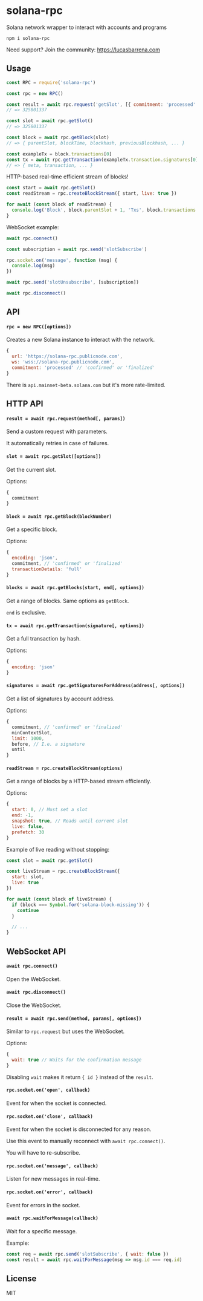 # solana-rpc

Solana network wrapper to interact with accounts and programs

```
npm i solana-rpc
```

Need support? Join the community: https://lucasbarrena.com

## Usage

```js
const RPC = require('solana-rpc')

const rpc = new RPC()

const result = await rpc.request('getSlot', [{ commitment: 'processed' }])
// => 325801337

const slot = await rpc.getSlot()
// => 325801337

const block = await rpc.getBlock(slot)
// => { parentSlot, blockTime, blockhash, previousBlockhash, ... }

const exampleTx = block.transactions[0]
const tx = await rpc.getTransaction(exampleTx.transaction.signatures[0])
// => { meta, transaction, ... }
```

HTTP-based real-time efficient stream of blocks!

```js
const start = await rpc.getSlot()
const readStream = rpc.createBlockStream({ start, live: true })

for await (const block of readStream) {
  console.log('Block', block.parentSlot + 1, 'Txs', block.transactions.length)
}
```

WebSocket example:

```js
await rpc.connect()

const subscription = await rpc.send('slotSubscribe')

rpc.socket.on('message', function (msg) {
  console.log(msg)
})

await rpc.send('slotUnsubscribe', [subscription])

await rpc.disconnect()
```

## API

#### `rpc = new RPC([options])`

Creates a new Solana instance to interact with the network.

```js
{
  url: 'https://solana-rpc.publicnode.com',
  ws: 'wss://solana-rpc.publicnode.com',
  commitment: 'processed' // 'confirmed' or 'finalized'
}
```

There is `api.mainnet-beta.solana.com` but it's more rate-limited.

## HTTP API

#### `result = await rpc.request(method[, params])`

Send a custom request with parameters.

It automatically retries in case of failures.

#### `slot = await rpc.getSlot([options])`

Get the current slot.

Options:

```js
{
  commitment
}
```

#### `block = await rpc.getBlock(blockNumber)`

Get a specific block.

Options:

```js
{
  encoding: 'json',
  commitment, // 'confirmed' or 'finalized'
  transactionDetails: 'full'
}
```

#### `blocks = await rpc.getBlocks(start, end[, options])`

Get a range of blocks. Same options as `getBlock`.

`end` is exclusive.

#### `tx = await rpc.getTransaction(signature[, options])`

Get a full transaction by hash.

Options:

```js
{
  encoding: 'json'
}
```

#### `signatures = await rpc.getSignaturesForAddress(address[, options])`

Get a list of signatures by account address.

Options:

```js
{
  commitment, // 'confirmed' or 'finalized'
  minContextSlot,
  limit: 1000,
  before, // I.e. a signature
  until
}
```

#### `readStream = rpc.createBlockStream(options)`

Get a range of blocks by a HTTP-based stream efficiently.

Options:

```js
{
  start: 0, // Must set a slot
  end: -1,
  snapshot: true, // Reads until current slot
  live: false,
  prefetch: 30
}
```

Example of live reading without stopping:

```js
const slot = await rpc.getSlot()

const liveStream = rpc.createBlockStream({
  start: slot,
  live: true
})

for await (const block of liveStream) {
  if (block === Symbol.for('solana-block-missing')) {
    continue
  }

  // ...
}
```

## WebSocket API

#### `await rpc.connect()`

Open the WebSocket.

#### `await rpc.disconnect()`

Close the WebSocket.

#### `result = await rpc.send(method, params[, options])`

Similar to `rpc.request` but uses the WebSocket.

Options:

```js
{
  wait: true // Waits for the confirmation message
}
```

Disabling `wait` makes it return `{ id }` instead of the `result`.

#### `rpc.socket.on('open', callback)`

Event for when the socket is connected.

#### `rpc.socket.on('close', callback)`

Event for when the socket is disconnected for any reason.

Use this event to manually reconnect with `await rpc.connect()`.

You will have to re-subscribe.

#### `rpc.socket.on('message', callback)`

Listen for new messages in real-time.

#### `rpc.socket.on('error', callback)`

Event for errors in the socket.

#### `await rpc.waitForMessage(callback)`

Wait for a specific message.

Example:

```js
const req = await rpc.send('slotSubscribe', { wait: false })
const result = await rpc.waitForMessage(msg => msg.id === req.id)
```

## License

MIT
